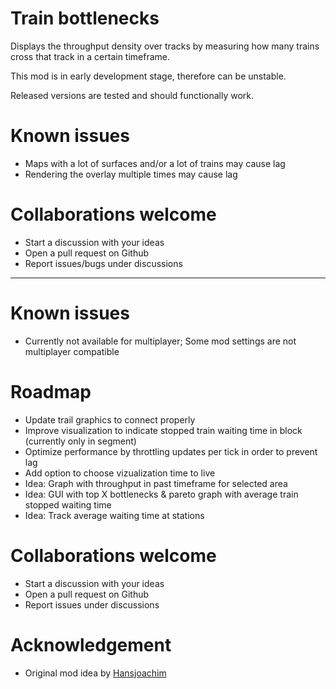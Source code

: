 # Train bottlenecks

Displays the throughput density over tracks by measuring how many trains cross that track in a certain timeframe.

This mod is in early development stage, therefore can be unstable.

Released versions are tested and should functionally work.

# Known issues

-   Maps with a lot of surfaces and/or a lot of trains may cause lag
-   Rendering the overlay multiple times may cause lag

# Collaborations welcome

-   Start a discussion with your ideas
-   Open a pull request on Github
-   Report issues/bugs under discussions

---

# Known issues

-   Currently not available for multiplayer; Some mod settings are not multiplayer compatible

# Roadmap

-   Update trail graphics to connect properly
-   Improve visualization to indicate stopped train waiting time in block (currently only in segment)
-   Optimize performance by throttling updates per tick in order to prevent lag
-   Add option to choose vizualization time to live
-   Idea: Graph with throughput in past timeframe for selected area
-   Idea: GUI with top X bottlenecks & pareto graph with average train stopped waiting time
-   Idea: Track average waiting time at stations

# Collaborations welcome

-   Start a discussion with your ideas
-   Open a pull request on Github
-   Report issues under discussions

# Acknowledgement

-   Original mod idea by [Hansjoachim](https://mods.factorio.com/user/HansJoachim)
